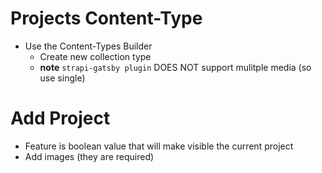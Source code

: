 # Projects Content-Type
* Use the Content-Types Builder
    - Create new collection type
    - **note** `strapi-gatsby plugin` DOES NOT support mulitple media (so use single)

# Add Project
* Feature is boolean value that will make visible the current project
* Add images (they are required)
